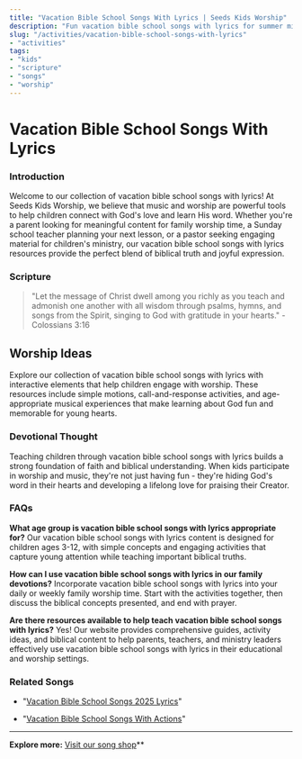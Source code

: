 ```yaml
---
title: "Vacation Bible School Songs With Lyrics | Seeds Kids Worship"
description: "Fun vacation bible school songs with lyrics for summer ministry programs. VBS music resources that energize and teach children."
slug: "/activities/vacation-bible-school-songs-with-lyrics"
- "activities"
tags:
- "kids"
- "scripture"
- "songs"
- "worship"
---
```


# Vacation Bible School Songs With Lyrics

### Introduction

Welcome to our collection of vacation bible school songs with lyrics! At Seeds Kids Worship, we believe that music and worship are powerful tools to help children connect with God's love and learn His word. Whether you're a parent looking for meaningful content for family worship time, a Sunday school teacher planning your next lesson, or a pastor seeking engaging material for children's ministry, our vacation bible school songs with lyrics resources provide the perfect blend of biblical truth and joyful expression.

### Scripture

> "Let the message of Christ dwell among you richly as you teach and admonish one another with all wisdom through psalms, hymns, and songs from the Spirit, singing to God with gratitude in your hearts." - Colossians 3:16

## Worship Ideas

Explore our collection of vacation bible school songs with lyrics with interactive elements that help children engage with worship. These resources include simple motions, call-and-response activities, and age-appropriate musical experiences that make learning about God fun and memorable for young hearts.

### Devotional Thought

Teaching children through vacation bible school songs with lyrics builds a strong foundation of faith and biblical understanding. When kids participate in worship and music, they're not just having fun - they're hiding God's word in their hearts and developing a lifelong love for praising their Creator.

### FAQs

**What age group is vacation bible school songs with lyrics appropriate for?**
Our vacation bible school songs with lyrics content is designed for children ages 3-12, with simple concepts and engaging activities that capture young attention while teaching important biblical truths.

**How can I use vacation bible school songs with lyrics in our family devotions?**
Incorporate vacation bible school songs with lyrics into your daily or weekly family worship time. Start with the activities together, then discuss the biblical concepts presented, and end with prayer.

**Are there resources available to help teach vacation bible school songs with lyrics?**
Yes! Our website provides comprehensive guides, activity ideas, and biblical content to help parents, teachers, and ministry leaders effectively use vacation bible school songs with lyrics in their educational and worship settings.

### Related Songs

- "[Vacation Bible School Songs 2025 Lyrics](/activities/vacation-bible-school-songs-2025-lyrics/)"

- "[Vacation Bible School Songs With Actions](/activities/vacation-bible-school-songs-with-actions/)"

---

**Explore more:** [Visit our song shop](https://seedskidsworship.com/shop)**

<!-- Schema Markup -->
<script type="application/ld+json">
{
  "@context": "https://schema.org",
  "@type": "MusicRecording",
  "name": "Vacation Bible School Songs With Lyrics",
  "byArtist": {
    "@type": "MusicGroup",
    "name": "Seeds Kids Worship"
  },
  "isFamilyFriendly": true,
  "url": "https://seedskidsworship.com/activities/vacation-bible-school-songs-with-lyrics/"
}
</script>